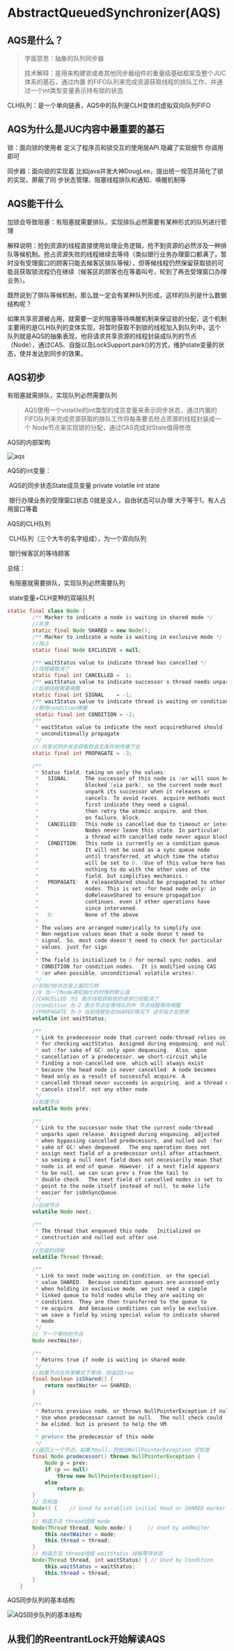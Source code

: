 # AbstractQueuedSynchronizer(AQS)

## AQS是什么？

> 字面意思：抽象的队列同步器
>
> 技术解释：是用来构建锁或者其他同步器组件的重量级基础框架及整个JUC体系的基石，通过内置		的FIFO队列来完成资源获取线程的排队工作，并通过一个int类型变量表示持有锁的状态

CLH队列：是一个单向链表，AQS中的队列是CLH变体的虚拟双向队列FIFO

## AQS为什么是JUC内容中最重要的基石

 锁：面向锁的使用者     定义了程序员和锁交互的使用层API 隐藏了实现细节 你调用即可

 同步器：面向锁的实现着    比如java并发大神DougLee，提出统一规范并简化了锁的实现，屏蔽了同    步状态管理、阻塞线程排队和通知、唤醒机制等 

## AQS能干什么

加锁会导致阻塞：有阻塞就需要排队，实现排队必然需要有某种形式的队列进行管理

解释说明：抢到资源的线程直接使用处理业务逻辑，抢不到资源的必然涉及一种排队等候机制。抢占资源失败的线程继续去等待（类似银行业务办理窗口都满了，暂时没有受理窗口的顾客只能去候客区排队等候），但等候线程仍然保留获取锁的可能且获取锁流程仍在继续（候客区的顾客也在等着叫号，轮到了再去受理窗口办理业务）。

既然说到了排队等候机制，那么就一定会有某种队列形成，这样的队列是什么数据结构呢？

如果共享资源被占用，就需要一定的阻塞等待唤醒机制来保证锁的分配，这个机制主要用的是CLH队列的变体实现，将暂时获取不到锁的线程加入到队列中，这个队列就是AQS的抽象表现，他将请求共享资源的线程封装成队列的节点（Node），通过CAS、自旋以及LockSupport.park()的方式，维护state变量的状态，使并发达到同步的效果。 

## AQS初步

有阻塞就需排队，实现队列必然需要队列

> AQS使用一个volatile的int类型的成员变量来表示同步状态，通过内置的FIFO队列来完成资源获取的排队工作将每条要去抢占资源的线程封装成一个 Node节点来实现锁的分配，通过CAS完成对State值得修改

AQS的内部架构

![aqs](../../../images/aqs.png)

AQS的int变量：

​	AQS的同步状态State成员变量 private volatile int state

​	银行办理业务的受理窗口状态  0就是没人，自由状态可以办理 大于等于1，有人占用窗口等着

AQS的CLH队列

​	CLH队列（三个大牛的名字组成），为一个双向队列

​	银行候客区的等待顾客

总结：

​	有阻塞就需要排队，实现队列必然需要队列

​	state变量+CLH变种的双端队列

```JAVA
static final class Node {
        /** Marker to indicate a node is waiting in shared mode */
    	//共享
        static final Node SHARED = new Node();
        /** Marker to indicate a node is waiting in exclusive mode */
    	//独占
        static final Node EXCLUSIVE = null;

        /** waitStatus value to indicate thread has cancelled */
    	//线程被取消了
        static final int CANCELLED =  1;
        /** waitStatus value to indicate successor's thread needs unparking */
    	//后继线程需要唤醒
        static final int SIGNAL    = -1;
        /** waitStatus value to indicate thread is waiting on condition */
        //等待condition唤醒
   		 static final int CONDITION = -2;
        /**
         * waitStatus value to indicate the next acquireShared should
         * unconditionally propagate
         */
        // 共享式同步状态获取将会无条件地传播下去
        static final int PROPAGATE = -3;

        /**
         * Status field, taking on only the values:
         *   SIGNAL:     The successor of this node is (or will soon be)
         *               blocked (via park), so the current node must
         *               unpark its successor when it releases or
         *               cancels. To avoid races, acquire methods must
         *               first indicate they need a signal,
         *               then retry the atomic acquire, and then,
         *               on failure, block.
         *   CANCELLED:  This node is cancelled due to timeout or interrupt.
         *               Nodes never leave this state. In particular,
         *               a thread with cancelled node never again blocks.
         *   CONDITION:  This node is currently on a condition queue.
         *               It will not be used as a sync queue node
         *               until transferred, at which time the status
         *               will be set to 0. (Use of this value here has
         *               nothing to do with the other uses of the
         *               field, but simplifies mechanics.)
         *   PROPAGATE:  A releaseShared should be propagated to other
         *               nodes. This is set (for head node only) in
         *               doReleaseShared to ensure propagation
         *               continues, even if other operations have
         *               since intervened.
         *   0:          None of the above
         *
         * The values are arranged numerically to simplify use.
         * Non-negative values mean that a node doesn't need to
         * signal. So, most code doesn't need to check for particular
         * values, just for sign.
         *
         * The field is initialized to 0 for normal sync nodes, and
         * CONDITION for condition nodes.  It is modified using CAS
         * (or when possible, unconditional volatile writes).
         */
    	//初始为0状态是上面的几种 
    	//0 当一个Node被初始化的时候的默认值 
        //CANCELLED 为1 表示线程获取锁的请求已经取消了
        //condition 为-2 表示节点在等待队列中 节点线程等待唤醒
        //PROPAGATE 为-3 当前线程处在SHARED情况下 该字段才会使用
        volatile int waitStatus;

        /**
         * Link to predecessor node that current node/thread relies on
         * for checking waitStatus. Assigned during enqueuing, and nulled
         * out (for sake of GC) only upon dequeuing.  Also, upon
         * cancellation of a predecessor, we short-circuit while
         * finding a non-cancelled one, which will always exist
         * because the head node is never cancelled: A node becomes
         * head only as a result of successful acquire. A
         * cancelled thread never succeeds in acquiring, and a thread only
         * cancels itself, not any other node.
         */
    	//前置节点
        volatile Node prev;

        /**
         * Link to the successor node that the current node/thread
         * unparks upon release. Assigned during enqueuing, adjusted
         * when bypassing cancelled predecessors, and nulled out (for
         * sake of GC) when dequeued.  The enq operation does not
         * assign next field of a predecessor until after attachment,
         * so seeing a null next field does not necessarily mean that
         * node is at end of queue. However, if a next field appears
         * to be null, we can scan prev's from the tail to
         * double-check.  The next field of cancelled nodes is set to
         * point to the node itself instead of null, to make life
         * easier for isOnSyncQueue.
         */
    	//后继节点
        volatile Node next;

        /**
         * The thread that enqueued this node.  Initialized on
         * construction and nulled out after use.
         */
    	//包装的线程
        volatile Thread thread;

        /**
         * Link to next node waiting on condition, or the special
         * value SHARED.  Because condition queues are accessed only
         * when holding in exclusive mode, we just need a simple
         * linked queue to hold nodes while they are waiting on
         * conditions. They are then transferred to the queue to
         * re-acquire. And because conditions can only be exclusive,
         * we save a field by using special value to indicate shared
         * mode.
         */
    	// 下一个等待的节点
        Node nextWaiter;

        /**
         * Returns true if node is waiting in shared mode.
         */
        //如果节点在共享模式下等待，则返回true
        final boolean isShared() {
            return nextWaiter == SHARED;
        }

        /**
         * Returns previous node, or throws NullPointerException if null.
         * Use when predecessor cannot be null.  The null check could
         * be elided, but is present to help the VM.
         *
         * @return the predecessor of this node
         */
    	//返回上一个节点，如果为null，则抛出NullPointerException 空检查
        final Node predecessor() throws NullPointerException {
            Node p = prev;
            if (p == null)
                throw new NullPointerException();
            else
                return p;
        }
		// 空构造
        Node() {    // Used to establish initial head or SHARED marker
        }
		// 构造方法 thread线程 mode
        Node(Thread thread, Node mode) {     // Used by addWaiter
            this.nextWaiter = mode;
            this.thread = thread;
        }
		// 构造方法 thread线程 waitStatus 线程等待状态
        Node(Thread thread, int waitStatus) { // Used by Condition
            this.waitStatus = waitStatus;
            this.thread = thread;
        }
    }
```

AQS同步队列的基本结构

![AQS同步队列的基本结构](../../../images/AQS同步队列的基本结构.png)

## 从我们的ReentrantLock开始解读AQS

